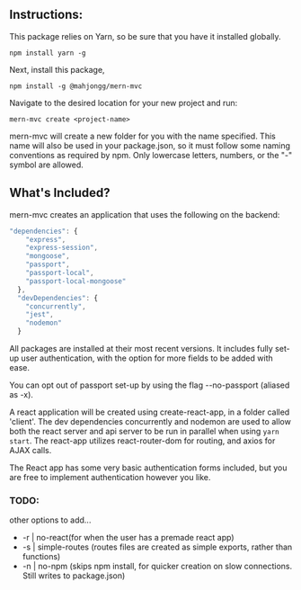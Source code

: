 ## Instructions:

This package relies on Yarn, so be sure that you have it installed globally.

``` npm install yarn -g ```

Next, install this package,

``` npm install -g @mahjongg/mern-mvc ```

Navigate to the desired location for your new project and run:

``` mern-mvc create <project-name> ```

mern-mvc will create a new folder for you with the name specified.  This name will also be used in your package.json, so it must follow some naming conventions as required by npm.  Only lowercase letters, numbers, or the "-" symbol are allowed.

## What's Included?

mern-mvc creates an application that uses the following on the backend:

``` javascript
"dependencies": {
    "express",
    "express-session",
    "mongoose",
    "passport",
    "passport-local",
    "passport-local-mongoose"
  },
  "devDependencies": {
    "concurrently",
    "jest",
    "nodemon"
  }
```

All packages are installed at their most recent versions.
It includes fully set-up user authentication, with the option for more fields to be added with ease.

You can opt out of passport set-up by using the flag --no-passport (aliased as -x).

A react application will be created using create-react-app, in a folder called 'client'.  The dev dependencies concurrently and nodemon are used to allow both the react server and api server to be run in parallel when using ``` yarn start ```.  The react-app utilizes react-router-dom for routing, and axios for AJAX calls.

The React app has some very basic authentication forms included, but you are free to implement authentication however you like.


### TODO:
other options to add...
*  -r | no-react(for when the user has a premade react app)
*  -s | simple-routes (routes files are created as simple exports, rather than functions)
*  -n | no-npm (skips npm install, for quicker creation on slow connections. Still writes to package.json)
